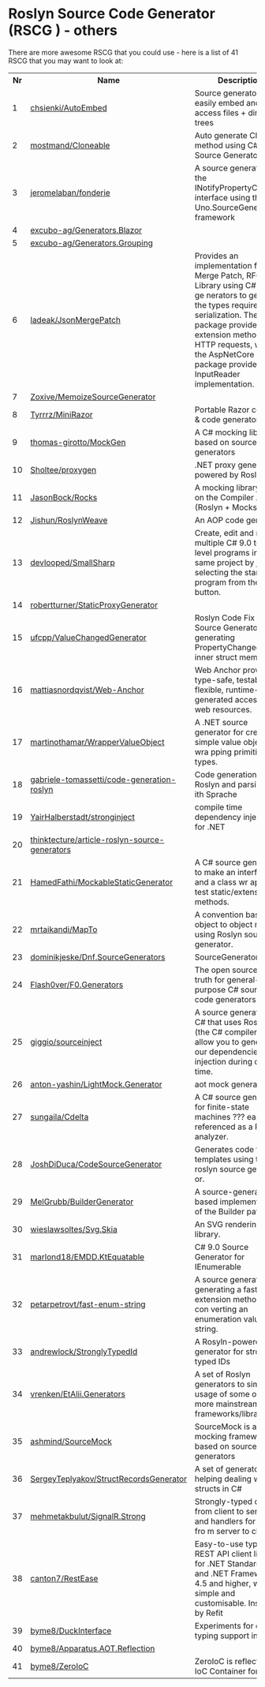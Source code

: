 # Roslyn Source Code Generator (RSCG ) - others

There are more awesome RSCG that you could use - here is a list of 41 RSCG that you may want  to look at:

<table>
<tr>
<th>Nr</th>
<th>Name</th>
<th>Description </th>
</tr>  
<tr>
<td>
1 </td><td> <a href="https://github.com/chsienki/AutoEmbed" target="_blank">chsienki/AutoEmbed </a> </td><td> Source generator to easily embed and access files + directory trees
</td>
</tr>
<tr>
<td>
2 </td><td> <a href="https://github.com/mostmand/Cloneable" target="_blank">mostmand/Cloneable </a> </td><td> Auto generate Clone method using C# Source Generator
</td>
</tr>
<tr>
<td>
3 </td><td> <a href="https://github.com/jeromelaban/fonderie" target="_blank">jeromelaban/fonderie </a> </td><td> A source generator for the INotifyPropertyChanged interface using the Uno.SourceGenera
tion framework
</td>
</tr>
<tr>
<td>
4 </td><td> <a href="https://github.com/excubo-ag/Generators.Blazor" target="_blank">excubo-ag/Generators.Blazor </a> </td><td> 
</td>
</tr>
<tr>
<td>
5 </td><td> <a href="https://github.com/excubo-ag/Generators.Grouping" target="_blank">excubo-ag/Generators.Grouping </a> </td><td> 
</td>
</tr>
<tr>
<td>
6 </td><td> <a href="https://github.com/ladeak/JsonMergePatch" target="_blank">ladeak/JsonMergePatch </a> </td><td> Provides an implementation for Json Merge Patch, RFC7396. Library using C# source ge
nerators to generate the types required for serialization. The Http package provides extension methods for HTTP requests, while the AspNetCore package provides an InputReader implementation.
</td>
</tr>
<tr>
<td>
7 </td><td> <a href="https://github.com/Zoxive/MemoizeSourceGenerator" target="_blank">Zoxive/MemoizeSourceGenerator </a> </td><td> 
</td>
</tr>
<tr>
<td>
8 </td><td> <a href="https://github.com/Tyrrrz/MiniRazor" target="_blank">Tyrrrz/MiniRazor </a> </td><td> Portable Razor compiler & code generator
</td>
</tr>
<tr>
<td>
9 </td><td> <a href="https://github.com/thomas-girotto/MockGen" target="_blank">thomas-girotto/MockGen </a> </td><td> A C# mocking library based on source generators 
</td>
</tr>
<tr>
<td>
10 </td><td> <a href="https://github.com/Sholtee/proxygen" target="_blank">Sholtee/proxygen </a> </td><td> .NET proxy generator powered by Roslyn
</td>
</tr>
<tr>
<td>
11 </td><td> <a href="https://github.com/JasonBock/Rocks" target="_blank">JasonBock/Rocks </a> </td><td> A mocking library based on the Compiler APIs (Roslyn + Mocks)
</td>
</tr>
<tr>
<td>
12 </td><td> <a href="https://github.com/Jishun/RoslynWeave" target="_blank">Jishun/RoslynWeave </a> </td><td> An AOP code generator
</td>
</tr>
<tr>
<td>
13 </td><td> <a href="https://github.com/devlooped/SmallSharp" target="_blank">devlooped/SmallSharp </a> </td><td> Create, edit and run multiple C# 9.0 top-level programs  in the same project by just 
selecting the startup program from the start  button.
</td>
</tr>
<tr>
<td>
14 </td><td> <a href="https://github.com/robertturner/StaticProxyGenerator" target="_blank">robertturner/StaticProxyGenerator </a> </td><td> 
</td>
</tr>
<tr>
<td>
15 </td><td> <a href="https://github.com/ufcpp/ValueChangedGenerator" target="_blank">ufcpp/ValueChangedGenerator </a> </td><td> Roslyn Code Fix / Source Generator for generating PropertyChanged from 
inner struct members.
</td>
</tr>
<tr>
<td>
16 </td><td> <a href="https://github.com/mattiasnordqvist/Web-Anchor" target="_blank">mattiasnordqvist/Web-Anchor </a> </td><td> Web Anchor provides type-safe, testable and flexible, runtime-generated
 access to web resources.
</td>
</tr>
<tr>
<td>
17 </td><td> <a href="https://github.com/martinothamar/WrapperValueObject" target="_blank">martinothamar/WrapperValueObject </a> </td><td> A .NET source generator for creating simple value objects wra
pping primitive types.
</td>
</tr>
<tr>
<td>
18 </td><td> <a href="https://github.com/gabriele-tomassetti/code-generation-roslyn" target="_blank">gabriele-tomassetti/code-generation-roslyn </a> </td><td> Code generation with Roslyn and parsing w
ith Sprache 
</td>
</tr>
<tr>
<td>
19 </td><td> <a href="https://github.com/YairHalberstadt/stronginject" target="_blank">YairHalberstadt/stronginject </a> </td><td> compile time dependency injection for .NET
</td>
</tr>
<tr>
<td>
20 </td><td> <a href="https://github.com/thinktecture/article-roslyn-source-generators" target="_blank">thinktecture/article-roslyn-source-generators </a> </td><td> 
</td>
</tr>
<tr>
<td>
21 </td><td> <a href="https://github.com/HamedFathi/MockableStaticGenerator" target="_blank">HamedFathi/MockableStaticGenerator </a> </td><td> A C# source generator to make an interface and a class wr
apper to test static/extension methods.
</td>
</tr>
<tr>
<td>
22 </td><td> <a href="https://github.com/mrtaikandi/MapTo" target="_blank">mrtaikandi/MapTo </a> </td><td> A convention based object to object mapper using Roslyn source generator.
</td>
</tr>
<tr>
<td>
23 </td><td> <a href="https://github.com/dominikjeske/Dnf.SourceGenerators" target="_blank">dominikjeske/Dnf.SourceGenerators </a> </td><td> SourceGenerators
</td>
</tr>
<tr>
<td>
24 </td><td> <a href="https://github.com/Flash0ver/F0.Generators" target="_blank">Flash0ver/F0.Generators </a> </td><td> The open source of truth for general-purpose C# source code generators.
</td>
</tr>
<tr>
<td>
25 </td><td> <a href="https://github.com/giggio/sourceinject" target="_blank">giggio/sourceinject </a> </td><td> A source generator for C# that uses Roslyn (the C# compiler) to allow you to generate y
our dependencies injection during compile time. 
</td>
</tr>
<tr>
<td>
26 </td><td> <a href="https://github.com/anton-yashin/LightMock.Generator" target="_blank">anton-yashin/LightMock.Generator </a> </td><td> aot mock generator
</td>
</tr>
<tr>
<td>
27 </td><td> <a href="https://github.com/sungaila/Cdelta" target="_blank">sungaila/Cdelta </a> </td><td> A C# source generator for finite-state machines ??? easily referenced as a Roslyn analyzer.
</td>
</tr>
<tr>
<td>
28 </td><td> <a href="https://github.com/JoshDiDuca/CodeSourceGenerator" target="_blank">JoshDiDuca/CodeSourceGenerator </a> </td><td> Generates code from templates using the new roslyn source generat
or.
</td>
</tr>
<tr>
<td>
29 </td><td> <a href="https://github.com/MelGrubb/BuilderGenerator" target="_blank">MelGrubb/BuilderGenerator </a> </td><td> A source-generator-based implementation of the Builder pattern
</td>
</tr>
<tr>
<td>
30 </td><td> <a href="https://github.com/wieslawsoltes/Svg.Skia" target="_blank">wieslawsoltes/Svg.Skia </a> </td><td> An SVG rendering library.
</td>
</tr>
<tr>
<td>
31 </td><td> <a href="https://github.com/marlond18/EMDD.KtEquatable" target="_blank">marlond18/EMDD.KtEquatable </a> </td><td> C# 9.0 Source Generator for IEnumerable<T>
</td>
</tr>
<tr>
<td>
32 </td><td> <a href="https://github.com/petarpetrovt/fast-enum-string" target="_blank">petarpetrovt/fast-enum-string </a> </td><td> A source generator for generating a faster extension method for con
verting an enumeration value to string.
</td>
</tr>
<tr>
<td>
33 </td><td> <a href="https://github.com/andrewlock/StronglyTypedId" target="_blank">andrewlock/StronglyTypedId </a> </td><td> A Rosyln-powered generator for strongly-typed IDs
</td>
</tr>
<tr>
<td>
34 </td><td> <a href="https://github.com/vrenken/EtAlii.Generators" target="_blank">vrenken/EtAlii.Generators </a> </td><td> A set of Roslyn generators to simplify usage of some of the more mainstream
 frameworks/libraries.
</td>
</tr>
<tr>
<td>
35 </td><td> <a href="https://github.com/ashmind/SourceMock" target="_blank">ashmind/SourceMock </a> </td><td> SourceMock is a C# mocking framework based on source generators
</td>
</tr>
<tr>
<td>
36 </td><td> <a href="https://github.com/SergeyTeplyakov/StructRecordsGenerator" target="_blank">SergeyTeplyakov/StructRecordsGenerator </a> </td><td> A set of generators helping dealing with structs 
in C#
</td>
</tr>
<tr>
<td>
37 </td><td> <a href="https://github.com/mehmetakbulut/SignalR.Strong" target="_blank">mehmetakbulut/SignalR.Strong </a> </td><td> Strongly-typed calls from client to server and handlers for calls fro
m server to client
</td>
</tr>
<tr>
<td>
38 </td><td> <a href="https://github.com/canton7/RestEase" target="_blank">canton7/RestEase </a> </td><td> Easy-to-use typesafe REST API client library for .NET Standard 1.1 and .NET Framework 4.5 and
 higher, which is simple and customisable. Inspired by Refit
</td>
</tr>
<tr>
<td>
39 </td><td> <a href="https://github.com/byme8/DuckInterface" target="_blank">byme8/DuckInterface </a> </td><td> Experiments for duck typing support in C#.
</td>
</tr>
<tr>
<td>
40 </td><td> <a href="https://github.com/byme8/Apparatus.AOT.Reflection" target="_blank">byme8/Apparatus.AOT.Reflection </a> </td><td> 
</td>
</tr>
<tr>
<td>
41 </td><td> <a href="https://github.com/byme8/ZeroIoC" target="_blank">byme8/ZeroIoC </a> </td><td> ZeroIoC is reflectionless IoC Container for .NET
</td>
</tr>
</table>
